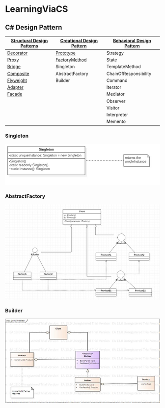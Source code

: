 # LearningViaCS
## C# Design Pattern  
|[Structural Design Patterns](https://www.codeproject.com/articles/438922/design-patterns-2-of-3-structural-design-patterns)|[Creational Design Pattern](https://www.codeproject.com/Articles/430590/Design-Patterns-of-Creational-Design-Patterns)|[Behavioral Design Pattern]()|
|-|-|-|
|[Decorator](https://www.processon.com/view/link/58f23385e4b0f563a7c56beb)|[Prototype](https://www.processon.com/view/link/58f8aeebe4b04aba15183c21)|Strategy|
|[Proxy](https://www.processon.com/view/link/58f234c7e4b0cb4162b696aa)|[FactoryMethod](http://www.processon.com/view/link/58fa1cb4e4b0f645b01fe05b)|State|
|[Bridge](https://www.processon.com/view/link/58f234f4e4b0dfe7d6bab83b)|Singleton|TemplateMethod|
|[Composite](https://www.processon.com/view/link/58f36e0fe4b04081421137f3)|AbstractFactory|ChainOfResponsibility|
|[Flyweight](https://www.processon.com/view/link/58f4b732e4b02e95ec50d682)|Builder|Command|
|[Adapter](https://www.processon.com/view/link/58f61ca8e4b0c9097c8d45d0)||Iterator|
|[Facade](https://www.processon.com/view/link/58f76dfbe4b0dfe7d6eb5553)||Mediator|
|||Observer|
|||Visitor|
|||Interpreter|
|||Memento|
### Singleton
![Singleton](\DesignPattern\UML\Singleton.jpg)
### AbstractFactory
![AbstractFactory](\DesignPattern\UML\AbstractFactory.jpg)
### Builder
![Builder](\DesignPattern\UML\Builder.jpg)